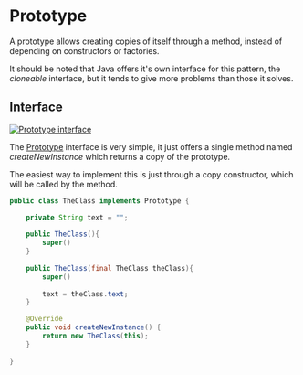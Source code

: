 # Prototype

A prototype allows creating copies of itself through a method, instead of depending on constructors or factories.
	
It should be noted that Java offers it's own interface for this pattern, the _cloneable_ interface, but it tends to give more problems than those it solves.
	
## Interface

[![Prototype interface][prototype-class_tree]][prototype-class_tree]

The [Prototype][prototype] interface is very simple, it just offers a single method named _createNewInstance_ which returns a copy of the prototype.
	
The easiest way to implement this is just through a copy constructor, which will be called by the method.
	
```java
public class TheClass implements Prototype {

	private String text = "";
	
	public TheClass(){
		super()
	}
	
	public TheClass(final TheClass theClass){
		super()
		
		text = theClass.text;
	}

	@Override
	public void createNewInstance() {
		return new TheClass(this);
	}
	
}
```

[prototype]: ./apidocs/com/wandrell/pattern/prototype/Prototype.html
[prototype-class_tree]: ./images/prototype_class_tree.png